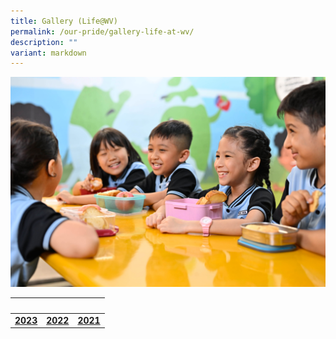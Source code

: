 ```yaml
---
title: Gallery (Life@WV)
permalink: /our-pride/gallery-life-at-wv/
description: ""
variant: markdown
---
```

![](/images/Gallery%20(Life@WV)/life_wv_cover.jpg)

|&nbsp;|&nbsp;|&nbsp;|
| :--------: | :--------: | :--------: |
|**[2023](/our-pride/gallery-life-at-wv/2023/)**| **[2022](/our-pride/gallery-life-at-wv/2022/)**|**[2021](/our-pride/gallery-life-at-wv/2021/)**|